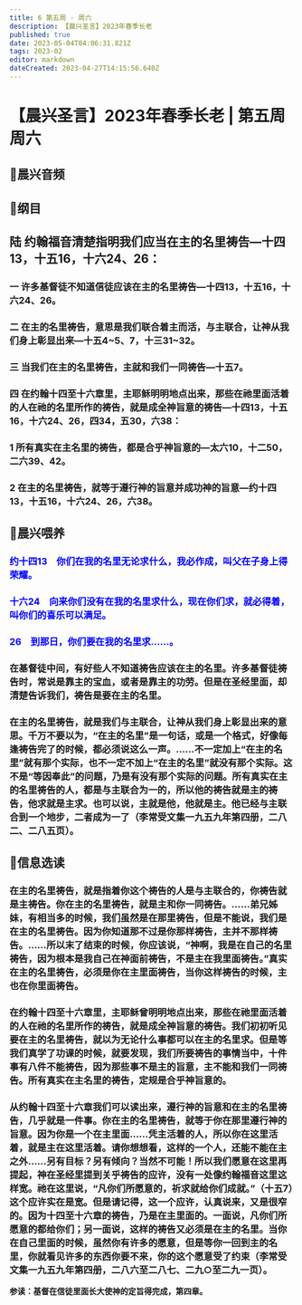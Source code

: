 ```yaml
---
title: 6 第五周 · 周六
description: 【晨兴圣言】2023年春季长老
published: true
date: 2023-05-04T04:06:31.821Z
tags: 2023-02
editor: markdown
dateCreated: 2023-04-27T14:15:56.640Z
---
```


# 【晨兴圣言】2023年春季长老 | 第五周周六
## 🎵晨兴音频

<!-- Google tag (gtag.js) -->
<script async src="https://www.googletagmanager.com/gtag/js?id=G-1P8709Z16T"></script>
<script>
  window.dataLayer = window.dataLayer || [];
  function gtag(){dataLayer.push(arguments);}
  gtag('js', new Date());

  gtag('config', 'G-1P8709Z16T');
</script>
## 📙纲目

## **陆	约翰福音清楚指明我们应当在主的名里祷告—十四13，十五16，十六24、26：**

### 一	许多基督徒不知道信徒应该在主的名里祷告—十四13，十五16，十六24、26。

### 二	在主的名里祷告，意思是我们联合着主而活，与主联合，让神从我们身上彰显出来—十五4~5、7，十三31~32。

### 三	当我们在主的名里祷告，主就和我们一同祷告—十五7。

### 四	在约翰十四至十六章里，主耶稣明明地点出来，那些在祂里面活着的人在祂的名里所作的祷告，就是成全神旨意的祷告—十四13，十五16，十六24、26，四34，五30，六38：

### 1	所有真实在主名里的祷告，都是合乎神旨意的—太六10，十二50，二六39、42。

### 2	在主的名里祷告，就等于遵行神的旨意并成功神的旨意—约十四13，十五16，十六24、26，六38。

## 📙晨兴喂养

###  <font color=blue>**约十四13&emsp;你们在我的名里无论求什么，我必作成，叫父在子身上得荣耀。**</font>

###  <font color=blue>**十六24&emsp;向来你们没有在我的名里求什么，现在你们求，就必得着，叫你们的喜乐可以满足。**</font>

###  <font color=blue>**26&emsp;到那日，你们要在我的名里求……。**</font>

### 在基督徒中间，有好些人不知道祷告应该在主的名里。许多基督徒祷告时，常说是靠主的宝血，或者是靠主的功劳。但是在圣经里面，却清楚告诉我们，祷告是要在主的名里。

### 在主的名里祷告，就是我们与主联合，让神从我们身上彰显出来的意思。千万不要以为，“在主的名里”是一句话，或是一个格式，好像每逢祷告完了的时候，都必须说这么一声。……不一定加上“在主的名里”就有那个实际，也不一定不加上“在主的名里”就没有那个实际。这不是“等因奉此”的问题，乃是有没有那个实际的问题。所有真实在主的名里祷告的人，都是与主联合为一的，所以他的祷告就是主的祷告，他求就是主求。也可以说，主就是他，他就是主。他已经与主联合到一个地步，二者成为一了（李常受文集一九五九年第四册，二八二、二八五页）。

## 📙信息选读

### 在主的名里祷告，就是指着你这个祷告的人是与主联合的，你祷告就是主祷告。你在主的名里祷告，就是主和你一同祷告。……弟兄姊妹，有相当多的时候，我们虽然是在那里祷告，但是不能说，我们是在主的名里祷告。因为你知道那不过是你那样祷告，主并不那样祷告。……所以末了结束的时候，你应该说，“神啊，我是在自己的名里祷告，因为根本是我自己在神面前祷告，不是主在我里面祷告。”真实在主的名里祷告，必须是你在主里面祷告，当你这样祷告的时候，主也在你里面祷告。

### 在约翰十四至十六章里，主耶稣曾明明地点出来，那些在祂里面活着的人在祂的名里所作的祷告，就是成全神旨意的祷告。我们初初听见要在主的名里祷告，就以为无论什么事都可以在主的名里求。但是等我们真学了功课的时候，就要发现，我们所要祷告的事情当中，十件事有八件不能祷告，因为那些事不是主的旨意，主不能和我们一同祷告。所有真实在主名里的祷告，定规是合乎神旨意的。

### 从约翰十四至十六章我们可以读出来，遵行神的旨意和在主的名里祷告，几乎就是一件事。你在主的名里祷告，就等于你在那里遵行神的旨意。因为你是一个在主里面……凭主活着的人，所以你在这里活着，就是主在这里活着。请你想想看，这样的一个人，还能不能在主之外……另有目标？另有倾向？当然不可能！所以我们愿意在这里再提起，神在圣经里提到关乎祷告的应许，没有一处像约翰福音这里这样宽。祂在这里说，“凡你们所愿意的，祈求就给你们成就。”（十五7）这个应许实在是宽。但是请记得，这一个应许，认真说来，又是很窄的。因为十四至十六章的祷告，乃是在主里面的。一面说，凡你们所愿意的都给你们；另一面说，这样的祷告又必须是在主的名里。当你在自己里面的时候，虽然你有许多的愿意，但是等你一回到主的名里，你就看见许多的东西你要不来，你的这个愿意受了约束（李常受文集一九五九年第四册，二八六至二八七、二九○至二九一页）。

**参读：基督在信徒里面长大使神的定旨得完成，第四章。**